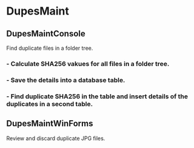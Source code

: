# DupesMaint

## DupesMaintConsole
Find duplicate files in a folder tree.

### - Calculate SHA256 vakues for all files in a folder tree.
### - Save the details into a database table.
### - Find duplicate SHA256 in the table and insert details of the duplicates in a second table.

## DupesMaintWinForms
Review and discard duplicate JPG files.
